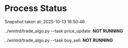 # Process Status

Snapshot taken at: 2025-10-13 16:50:46

../wintrd/trade_algo.py --task price_update: **NOT RUNNING**

../wintrd/trade_algo.py --task buy_sell: **NOT RUNNING**

